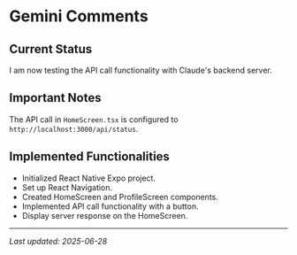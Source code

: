 
# Gemini Comments

## Current Status
I am now testing the API call functionality with Claude's backend server.

## Important Notes
The API call in `HomeScreen.tsx` is configured to `http://localhost:3000/api/status`.

## Implemented Functionalities
- Initialized React Native Expo project.
- Set up React Navigation.
- Created HomeScreen and ProfileScreen components.
- Implemented API call functionality with a button.
- Display server response on the HomeScreen.

---
*Last updated: 2025-06-28*
